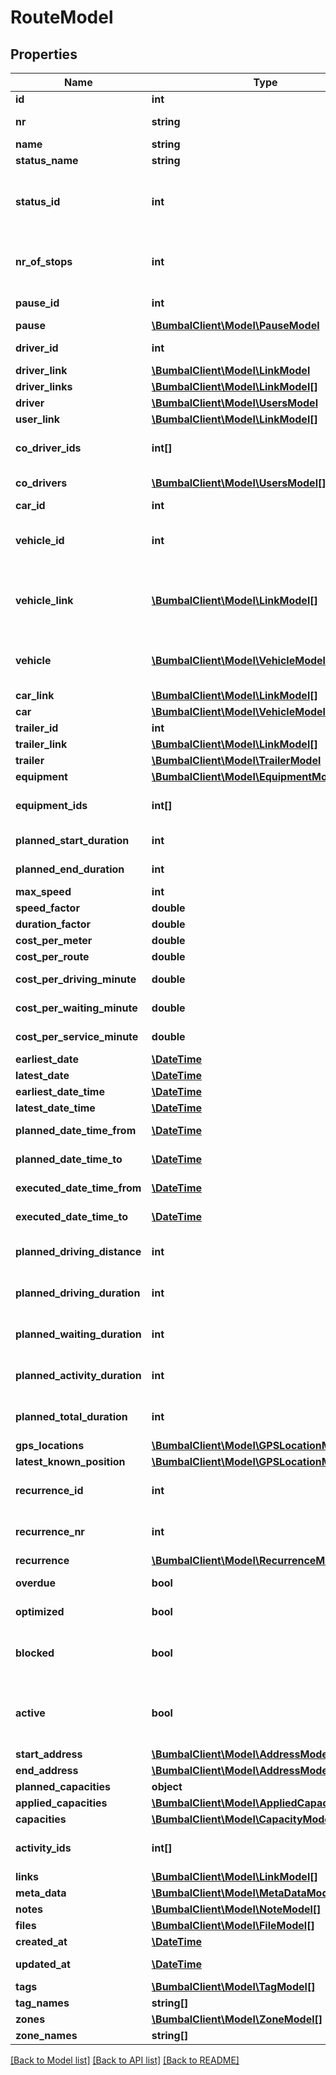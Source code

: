 # RouteModel

## Properties
Name | Type | Description | Notes
------------ | ------------- | ------------- | -------------
**id** | **int** | Unique ID of Route | [optional] 
**nr** | **string** | Non-Unique number of Route | [optional] 
**name** | **string** | Description | [optional] 
**status_name** | **string** | Route Status | [optional] 
**status_id** | **int** | Status ID of Route, 29:route_cancelled, 1:route_planned, 2:route_in_progress, 8:route_executed | [optional] 
**nr_of_stops** | **int** | number of stops on this route (excluding start_route and end_route activities) | [optional] 
**pause_id** | **int** | id of pause scheme to apply | [optional] 
**pause** | [**\BumbalClient\Model\PauseModel**](PauseModel.md) |  | [optional] 
**driver_id** | **int** | id of executing driver | [optional] 
**driver_link** | [**\BumbalClient\Model\LinkModel**](LinkModel.md) |  | [optional] 
**driver_links** | [**\BumbalClient\Model\LinkModel[]**](LinkModel.md) |  | [optional] 
**driver** | [**\BumbalClient\Model\UsersModel**](UsersModel.md) |  | [optional] 
**user_link** | [**\BumbalClient\Model\LinkModel[]**](LinkModel.md) |  | [optional] 
**co_driver_ids** | **int[]** | Unique Identifier(s) for co-drivers on route | [optional] 
**co_drivers** | [**\BumbalClient\Model\UsersModel[]**](UsersModel.md) | list of co-drivers on route | [optional] 
**car_id** | **int** |  | [optional] 
**vehicle_id** | **int** | Bumbal internal id for vehicle associated with this route | [optional] 
**vehicle_link** | [**\BumbalClient\Model\LinkModel[]**](LinkModel.md) | link object to identify a vehicle uniquely by an external id and provider name | [optional] 
**vehicle** | [**\BumbalClient\Model\VehicleModel**](VehicleModel.md) | Vehicle object with the vehicle properties assigned to this route | [optional] 
**car_link** | [**\BumbalClient\Model\LinkModel[]**](LinkModel.md) |  | [optional] 
**car** | [**\BumbalClient\Model\VehicleModel**](VehicleModel.md) |  | [optional] 
**trailer_id** | **int** |  | [optional] 
**trailer_link** | [**\BumbalClient\Model\LinkModel[]**](LinkModel.md) |  | [optional] 
**trailer** | [**\BumbalClient\Model\TrailerModel**](TrailerModel.md) |  | [optional] 
**equipment** | [**\BumbalClient\Model\EquipmentModel[]**](EquipmentModel.md) |  | [optional] 
**equipment_ids** | **int[]** | Unique Identifier(s) for equipment on route | [optional] 
**planned_start_duration** | **int** | Duration for start activity | [optional] 
**planned_end_duration** | **int** | Duration for end activity | [optional] 
**max_speed** | **int** | Max Speed in km/h | [optional] 
**speed_factor** | **double** | Speed Factor | [optional] 
**duration_factor** | **double** | Duration Factor | [optional] 
**cost_per_meter** | **double** | Cost per meter | [optional] 
**cost_per_route** | **double** | Cost per route | [optional] 
**cost_per_driving_minute** | **double** | Cost per driving minute | [optional] 
**cost_per_waiting_minute** | **double** | Cost per waiting minute | [optional] 
**cost_per_service_minute** | **double** | Cost per service minute | [optional] 
**earliest_date** | [**\DateTime**](Date.md) | Write only! | [optional] 
**latest_date** | [**\DateTime**](Date.md) | Write only! | [optional] 
**earliest_date_time** | [**\DateTime**](\DateTime.md) |  | [optional] 
**latest_date_time** | [**\DateTime**](\DateTime.md) |  | [optional] 
**planned_date_time_from** | [**\DateTime**](\DateTime.md) | planned date-time from | [optional] 
**planned_date_time_to** | [**\DateTime**](\DateTime.md) | planned date-time to | [optional] 
**executed_date_time_from** | [**\DateTime**](\DateTime.md) | executed date-time from | [optional] 
**executed_date_time_to** | [**\DateTime**](\DateTime.md) | executed date-time to | [optional] 
**planned_driving_distance** | **int** | Planned driving distance of this route in meters | [optional] 
**planned_driving_duration** | **int** | Planned driving duration of this route in minutes | [optional] 
**planned_waiting_duration** | **int** | Planned waiting duration of this route in minutes | [optional] 
**planned_activity_duration** | **int** | Planned duration for all activities in this route in minutes | [optional] 
**planned_total_duration** | **int** | Total planned duration of this route in minutes | [optional] 
**gps_locations** | [**\BumbalClient\Model\GPSLocationModel[]**](GPSLocationModel.md) |  | [optional] 
**latest_known_position** | [**\BumbalClient\Model\GPSLocationModel**](GPSLocationModel.md) |  | [optional] 
**recurrence_id** | **int** | id of recurrence where route belongs to | [optional] 
**recurrence_nr** | **int** | nr within recurrence where route belongs to | [optional] 
**recurrence** | [**\BumbalClient\Model\RecurrenceModel**](RecurrenceModel.md) |  | [optional] 
**overdue** | **bool** | whether any activity on route is overdue | [optional] 
**optimized** | **bool** | Activity optimized status within route. | [optional] 
**blocked** | **bool** | a blocked route can not be auto-filled by customer calendars | [optional] 
**active** | **bool** | if active&#x3D;0: route has been removed and is no longer visible in any bumbal interface | [optional] 
**start_address** | [**\BumbalClient\Model\AddressModel**](AddressModel.md) |  | [optional] 
**end_address** | [**\BumbalClient\Model\AddressModel**](AddressModel.md) |  | [optional] 
**planned_capacities** | **object** |  | [optional] 
**applied_capacities** | [**\BumbalClient\Model\AppliedCapacitiesModel**](AppliedCapacitiesModel.md) |  | [optional] 
**capacities** | [**\BumbalClient\Model\CapacityModel[]**](CapacityModel.md) |  | [optional] 
**activity_ids** | **int[]** | activity ids on route in order of execution | [optional] 
**links** | [**\BumbalClient\Model\LinkModel[]**](LinkModel.md) |  | [optional] 
**meta_data** | [**\BumbalClient\Model\MetaDataModel[]**](MetaDataModel.md) |  | [optional] 
**notes** | [**\BumbalClient\Model\NoteModel[]**](NoteModel.md) |  | [optional] 
**files** | [**\BumbalClient\Model\FileModel[]**](FileModel.md) |  | [optional] 
**created_at** | [**\DateTime**](\DateTime.md) | created_at date time | [optional] 
**updated_at** | [**\DateTime**](\DateTime.md) | updated_at date time | [optional] 
**tags** | [**\BumbalClient\Model\TagModel[]**](TagModel.md) |  | [optional] 
**tag_names** | **string[]** | Tag names | [optional] 
**zones** | [**\BumbalClient\Model\ZoneModel[]**](ZoneModel.md) |  | [optional] 
**zone_names** | **string[]** | Zone names | [optional] 

[[Back to Model list]](../README.md#documentation-for-models) [[Back to API list]](../README.md#documentation-for-api-endpoints) [[Back to README]](../README.md)


